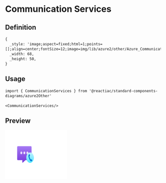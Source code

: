 # Communication Services

## Definition

```
{
  _style: 'image;aspect=fixed;html=1;points=[];align=center;fontSize=12;image=img/lib/azure2/other/Azure_Communication_Services.svg;strokeColor=none;',
  _width: 68,
  _height: 50,
}
```

## Usage

```
import { CommunicationServices } from '@reactiac/standard-components-diagrams/azure2Other'

<CommunicationServices/>
```

## Preview

<img src="./communication-services.png" width="200"/>
